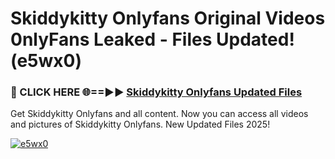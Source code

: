 # Skiddykitty Onlyfans Original Videos 0nlyFans Leaked - Files Updated! (e5wx0)

<h3>🔴 CLICK HERE 🌐==►► <a href="https://tinyurl.com/ehrbuxhb" rel="nofollow">Skiddykitty Onlyfans Updated Files</a></h3>

Get Skiddykitty Onlyfans and all content. Now you can access all videos and pictures of Skiddykitty Onlyfans. New Updated Files 2025!

[![e5wx0](https://i.imgur.com/lVYEuWS.gif)](https://tinyurl.com/ehrbuxhb)
